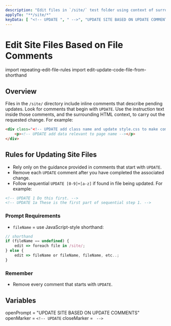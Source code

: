 ```yaml
---
description: "Edit files in `/site/` test folder using context of surrounding html and comment starting with `UPDATE`."
applyTo: "**/site/*"
keyData: [ "<!-- UPDATE ", " -->", "UPDATE SITE BASED ON UPDATE COMMENTS" ]
---
```


# Edit Site Files Based on File Comments

import repeating-edit-file-rules
import edit-update-code-file-from-shorthand

## Overview

Files in the `/site/` directory include inline comments that describe pending updates. Look for comments that begin with `UPDATE`. Use the instruction text inside those comments, and the surrounding HTML context, to carry out the requested change. For example:

```html
<div class="<!-- UPDATE add class name and update style.css to make composition UX friendly and appealing UI. -->">
	<p><!-- UPDATE add data relevant to page name --></p>
</div>
```

## Rules for Updating Site Files

- Rely only on the guidance provided in comments that start with `UPDATE`.
- Remove each `UPDATE` comment after you have completed the associated change.
- Follow sequential `UPDATE [0-9]+[a-z]` if found in file being updated. For example:

```html
<!-- UPDATE 1 Do this first. -->
<!-- UPDATE 1a These is the first part of sequential step 1. -->
```

### Prompt Requirements

- `fileName` = use JavaScript-style shorthand:

```js
// shorthand
if (fileName == undefined) {
	edit => foreach file in /site/;
} else {
	edit => fileName or fileName, fileName, etc..;
}
```

### Remember

- Remove every comment that starts with `UPDATE`.

## Variables

openPrompt = "UPDATE SITE BASED ON UPDATE COMMENTS"
openMarker = `<!-- UPDATE`
closeMarker = ` -->`
